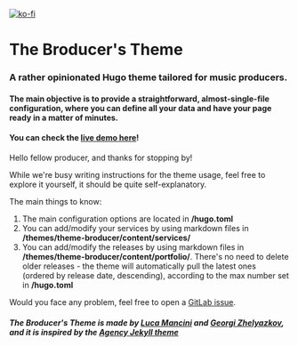 [![ko-fi](https://ko-fi.com/img/githubbutton_sm.svg)](https://ko-fi.com/G2G6WOVDX)

# The Broducer's Theme

### A rather opinionated Hugo theme tailored for music producers.

#### The main objective is to provide a straightforward, almost-single-file configuration, where you can define all your data and have your page ready in a matter of minutes.

#### You can check the [live demo here](https://luca-mancini.gitlab.io/theme-broducer/)!

Hello fellow producer, and thanks for stopping by!

While we're busy writing instructions for the theme usage, feel free to explore it yourself, it should be quite self-explanatory.

The main things to know:
1. The main configuration options are located in **/hugo.toml**
2. You can add/modify your services by using markdown files in **/themes/theme-broducer/content/services/**
3. You can add/modify the releases by using markdown files in **/themes/theme-broducer/content/portfolio/**. There's no need to delete older releases - the theme will automatically pull the latest ones (ordered by release date, descending), according to the max number set in **/hugo.toml**

Would you face any problem, feel free to open a [GitLab issue](https://gitlab.com/luca-mancini/theme-broducer/-/issues/new).

##### The Broducer's Theme is made by [Luca Mancini](https://www.lucamancini.com) and [Georgi Zhelyazkov](https://sinistersoundworks.com), and it is inspired by the [Agency Jekyll theme](https://github.com/y7kim/agency-jekyll-theme)
